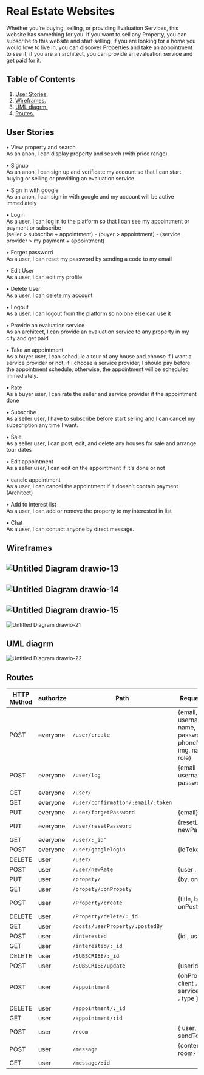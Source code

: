 # Real Estate Websites 
 Whether you’re buying, selling, or providing Evaluation Services, this website has something for you.
 if you want to sell any Property, you can subscribe to this website and start selling, 
 if you are looking for a home you would love to live in, you can discover Properties and take an appointment to see it, 
 if you are an architect, you can provide an evaluation service and get paid for it.

## Table of Contents
1. [ User Stories. ](#userStor)
2. [ Wireframes. ](#wireframe)
3. [ UML diagrm.](#frontUml)
4. [ Routes. ](#frontRoutes)

<a name="userStor"></a>
## User Stories
•	View property and search <br/> As an anon, I can display property and search (with price range)

•	Signup  <br/> As an anon, I can sign up and verificate my account so that I can start buying or selling or providing an evaluation service

•	Sign in with google  <br/> As an anon, I can sign in with google and my account will be active immediately

•	Login  <br/> As a user, I can log in to the platform so that I can see my appointment or payment or subscribe  <br/>
(seller > subscribe + appointment) - (buyer > appointment) - (service provider > my payment + appointment)

•   Forget password  <br/>
As a user, I can reset my password by sending a code to my email 

•	Edit User  <br/>  As a user, I can edit my profile

•	Delete User  <br/>  As a user, I can delete my account

•	Logout  <br/>  As a user, I can logout from the platform so no one else can use it

•	Provide an evaluation service <br/> As an architect, I can provide an evaluation service to any property in my city and get paid

•	Take an appointment  <br/> As a buyer user, I can schedule a tour of any house and choose if I want a service provider or not, if I choose a service provider, I should pay before the appointment schedule, otherwise, the appointment will be scheduled immediately. 

•	Rate  <br/> As a buyer user, I can rate the seller and service provider if the appointment done 

•	Subscribe  <br/> As a seller user, I have to subscribe before start selling and I can cancel my subscription any time I want.

•	Sale  <br/> As a seller user, I can post, edit, and delete any houses for sale and arrange tour dates

•	Edit appointment  <br/> As a seller user, I can edit on the appointment if it's done or not 

•	cancle appointment  <br/> As a user, I can cancel the appointment if it doesn't contain payment (Architect)

•	Add to interest list  <br/> As a user, I can add or remove the property to my interested in list

•	Chat   <br/>  As a user, I can contact anyone by direct message.


<a name="wireframe"></a>

## Wireframes
![Untitled Diagram drawio-13](https://user-images.githubusercontent.com/92247950/146522116-f57587f2-db24-46b7-a739-fa5f38c5f0c4.png)
---------
![Untitled Diagram drawio-14](https://user-images.githubusercontent.com/92247950/146522164-7b67576e-cf5c-4a87-ac9b-4c56fba73a55.png)
---------
![Untitled Diagram drawio-15](https://user-images.githubusercontent.com/92247950/146522179-adabc00b-de98-4d27-8004-9bbf470c0d6b.png)
---------
![Untitled Diagram drawio-21](https://user-images.githubusercontent.com/92247950/146522198-99ba3c7d-571a-4680-8b37-f43719a5326f.png)


<a name="frontUml"></a>

## UML diagrm
![Untitled Diagram drawio-22](https://user-images.githubusercontent.com/92247950/146522087-e67475d6-79ea-466d-b381-7e7f667fe023.png)




<a name="frontRoutes"></a>

## Routes
HTTP Method   | authorize     |    Path                                |  Request Body         
------------- | -----------   | ---------------------------            |---------------------- 
POST          | everyone      |`/user/create`                          |{email, username, name, password, phoneNumber, img, nationalId, role}
POST          | everyone      |`/user/log`                             |{email or username, password}     
GET           | everyone      |`/user/`                                |                       
GET           | everyone      |`/user/confirmation/:email/:token`      |                       
PUT           | everyone      |`/user/forgetPassword`                  |{email}     
PUT           | everyone      |`/user/resetPassword`                   |{resetLink, newPassword}  
GET           | everyone      |`/user/:_id"`                           |                       
POST          | everyone      |`/user/googlelogin`                     |{idToken} 
DELETE        | user          |`/user/`                                |
POST          | user          |`/user/newRate`                         |{user , rate} 
PUT           | user          |`/propety/`                             |{by, onPost}
GET           | user          |`/propety/:onPropety`                   |
POST          | user          |`/Property/create`                      |{title, by, onPost}
DELETE        | user          |`/Property/delete/:_id`                 |
GET           | user          |`/posts/userProperty/:postedBy`         |
POST          | user          |`/interested`                           |{id , userId}
GET           | user          |`/interested/:_id`                      |
DELETE        | user          |`/SUBSCRIBE/:_id`                       |
POST          | user          |`/SUBSCRIBE/update`                     |{userId}
POST          | user          |`/appointment`                          |{onProperty ، client ، serviceProvider ، type }
DELETE        | user          |`/appointment/:_id`                     |
GET           | user          |`/appointment/:id`                      |
POST          | user          |`/room`                                 |{ user, sendToUser }
POST          | user          |`/message`                              | {content , user , room}
GET           | user          |`/message/:id`                          |



